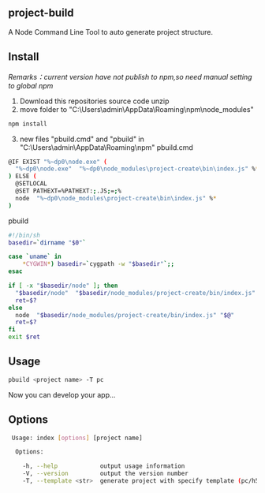 ## project-build
A Node Command Line Tool to auto generate project structure.

## Install
_Remarks：current version have not publish to npm,so need manual setting to global npm_

1. Download this repositories source code unzip 
2. move folder to "C:\Users\admin\AppData\Roaming\npm\node_modules"
```bash
npm install
```
3. new files "pbuild.cmd" and "pbuild" in "C:\Users\admin\AppData\Roaming\npm"
pbuild.cmd
```bash
@IF EXIST "%~dp0\node.exe" (
  "%~dp0\node.exe"  "%~dp0\node_modules\project-create\bin\index.js" %*
) ELSE (
  @SETLOCAL
  @SET PATHEXT=%PATHEXT:;.JS;=;%
  node  "%~dp0\node_modules\project-create\bin\index.js" %*
)
```
pbuild
```bash
#!/bin/sh
basedir=`dirname "$0"`

case `uname` in
    *CYGWIN*) basedir=`cygpath -w "$basedir"`;;
esac

if [ -x "$basedir/node" ]; then
  "$basedir/node"  "$basedir/node_modules/project-create/bin/index.js" "$@"
  ret=$?
else 
  node  "$basedir/node_modules/project-create/bin/index.js" "$@"
  ret=$?
fi
exit $ret
```

## Usage
```bash
pbuild <project name> -T pc
```

Now you can develop your app...

## Options
```bash
 Usage: index [options] [project name]

  Options:

    -h, --help            output usage information
    -V, --version         output the version number
    -T, --template <str>  generate project with specify template (pc/h5/self) and other DIY template folder name 

```

